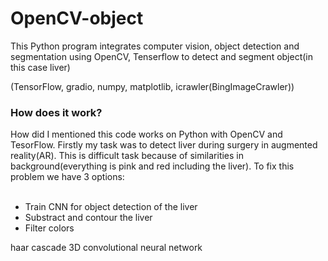 # OpenCV-object
 
This Python program integrates computer vision, object detection and segmentation using OpenCV, Tenserflow to detect and segment object(in this case liver)

(TensorFlow, gradio, numpy, matplotlib, icrawler(BingImageCrawler))

<h3>How does it work?</h3>
How did I mentioned this code works on Python with OpenCV and TesorFlow. Firstly my task was to detect liver during surgery in augmented reality(AR). This is difficult task because of similarities in background(everything is pink and red including the liver). 
To fix this problem we have 3 options:
<br>
<br>



<ul>
    <li>Train CNN for object detection of the liver</li>
    <li>Substract and contour the liver</li>
    <li>Filter colors</li>
</ul>















haar cascade 3D convolutional neural network
